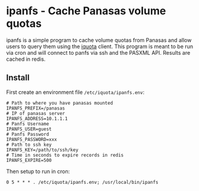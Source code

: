# ipanfs - Cache Panasas volume quotas

ipanfs is a simple program to cache volume quotas from Panasas and allow
users to query them using the [iquota](https://github.com/ubccr/iquota) client.
This program is meant to be run via cron and will connect to panfs via ssh and
the PASXML API. Results are cached in redis.

## Install

First create an environment file `/etc/iquota/ipanfs.env`:

```
# Path to where you have panasas mounted
IPANFS_PREFIX=/panasas
# IP of panasas server
IPANFS_ADDRESS=10.1.1.1
# Panfs Username 
IPANFS_USER=guest
# Panfs Password 
IPANFS_PASSWORD=xxx
# Path to ssh key 
IPANFS_KEY=/path/to/ssh/key
# Time in seconds to expire records in redis
IPANFS_EXPIRE=500
```

Then setup to run in cron:

```
0 5 * * * . /etc/iquota/ipanfs.env; /usr/local/bin/ipanfs
```
